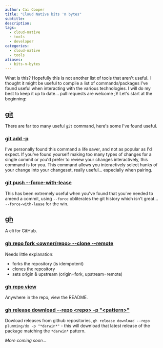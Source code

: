 ```yaml
---
author: Cai Cooper
title: "Cloud Native bits 'n bytes"
subtitle: 
description: 
tags:
  - cloud-native
  - tools
  - developer
categories:
  - cloud-native
  - tools
aliases:
  - bits-n-bytes
---
```


What is this? Hopefully this is not another list of tools that aren't useful. I thought it might be useful to compile a list of commands/packages I've found useful when interacting with the various technologies. I will do my best to keep it up to date... pull requests are welcome ;)! Let's start at the beginning:

## [git](https://git-scm.com/)

There are far too many useful `git` command, here's some I've found useful.

### [git add -p](https://git-scm.com/docs/git-add#Documentation/git-add.txt--p)

I've personally found this command a life saver, and not as popular as I'd expect. If you've found yourself making too many types of changes for a single commit or you'd prefer to review your changes interactively, this command is for you. This command allows you interactively select hunks of your change into your changeset, really useful... especially when pairing.

### [git push --force-with-lease](https://git-scm.com/docs/git-push#Documentation/git-push.txt---force-with-leaseltrefnamegt)

This has been extremely useful when you've found that you've needed to amend a commit, using `--force` obliterates the git history which isn't great... `--force-with-lease` for the win.

## [gh](https://github.com/cli/cli)

A cli for GitHub.

### [gh repo fork <owner/repo> --clone --remote](https://cli.github.com/manual/gh_repo_fork)

Needs little explanation:
- forks the repository (is idempotent)
- clones the repository
- sets origin & upstream (origin=fork, upstream=remote)

### [gh repo view](https://cli.github.com/manual/gh_repo_view)

Anywhere in the repo, view the README.

### [gh release download --repo \<repo\> -p "\<pattern\>"](https://cli.github.com/manual/gh_release_download)

Dowload releases from github repositories, `gh release download --repo plumming/dx -p "*darwin*"` - this will download that latest release of the package matching the `*darwin*` pattern.

_More coming soon..._
